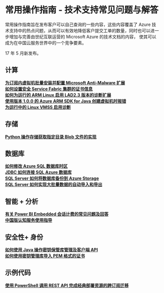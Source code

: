 # 常用操作指南 - 技术支持常见问题与解答

常用操作指南旨在发布客户可以自己查询的一些内容，这些内容覆盖了 Azure 技术支持中的热点问题，从而可以有效地降低客户提交工单的数量，同时也可以进一步增加与完善由世纪互联运营的 Microsoft Azure 的技术文档的内容， 使其可以成为在中国云服务世界中的一个竞争要素。

17 年 5 月新发布。

## 计算

[**为订阅内虚拟机批量安装并配置 Microsoft Anti-Malware 扩展**](https://www.azure.cn/documentation/articles/aog-virtual-machines-howto-batch-config-anti-malware/)<br>
[**如何设置安全 Service Fabric 集群的证书信息**](https://www.azure.cn/documentation/articles/aog-service-fabric-howto-set-cer-info/)<br>
[**如何为运行的 ARM Linux 启用 LAD2.3 版本的诊断扩展**](https://www.azure.cn/documentation/articles/aog-virtual-machines-linux-howto-enable-lad/)<br>
[**使用版本 1.0.0 的 Azure ARM SDK for Java 创建虚拟机时报错**](https://www.azure.cn/documentation/articles/aog-virtual-machines-qa-arm-sdk-java-create-vm-error/)<br>
[**为运行中的 Linux VMSS 启用诊断**](https://www.azure.cn/documentation/articles/aog-virtual-machine-scale-sets-linux-enable-diagnostic/)<br>

## 存储

[**Python 操作存储获取指定目录 Blob 文件的实现**](https://www.azure.cn/documentation/articles/aog-storage-howto-get-specified-blob-with-python/)

## 数据库

[**如何修改 Azure SQL 数据库时区**](https://www.azure.cn/documentation/articles/aog-sql-database-howto-adjust-utc-timezone/)<br>
[**JDBC 如何连接 SQL Azure 数据库**](https://www.azure.cn/documentation/articles/aog-sql-database-howto-connect-with-jdbc/)<br>
[**SQL Server 如何将数据库备份到 Azure Storage**](https://www.azure.cn/documentation/articles/aog-sql-server-howto-backup-database-in-storage/)<br>
[**SQL Server 如何实现大批量数据的自动导入和导出**](https://www.azure.cn/documentation/articles/aog-sql-server-howto-import-export-big-data-with-bcp/)<br>

## 智能 + 分析

[**有关 Power BI Embedded 会话计费的常见问题及回答**](https://www.azure.cn/documentation/articles/aog-power-bi-embedded-faq/)<br>
[**中国版认知服务使用指导**](https://www.azure.cn/documentation/articles/aog-cognitive-services-guidance/)<br>

## 安全性+ 身份

[**如何使用 Java 操作密钥保管库管理及客户端 API**](https://www.azure.cn/documentation/articles/aog-key-vault-qa-cannot-certificate-with-java/)<br>
[**如何使用密钥管理库导入 PEM 格式的证书**](https://www.azure.cn/documentation/articles/aog-key-vault-qa-import-pem-cer-error/)<br>

## 示例代码

[**使用 PowerShell 调用 REST API 完成经典部署资源的跨订阅迁移**](https://www.azure.cn/documentation/articles/aog-sample-code-howto-transfer-sub-with-rest-api/)